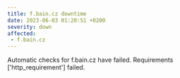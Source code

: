 ```yaml
---
title: f.bain.cz downtime
date: 2023-06-03 01:20:51 +0200
severity: down
affected:
 - f.bain.cz
---
```

Automatic checks for f.bain.cz have failed. Requirements ['http_requirement'] failed.
